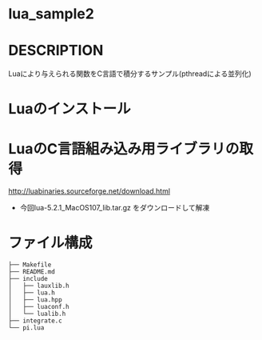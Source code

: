 lua_sample2
===========

# DESCRIPTION

Luaにより与えられる関数をC言語で積分するサンプル(pthreadによる並列化)

# Luaのインストール

# LuaのC言語組み込み用ライブラリの取得

http://luabinaries.sourceforge.net/download.html
* 今回lua-5.2.1_MacOS107_lib.tar.gz をダウンロードして解凍

# ファイル構成

    ├── Makefile
    ├── README.md
    ├── include
    │   ├── lauxlib.h
    │   ├── lua.h
    │   ├── lua.hpp
    │   ├── luaconf.h
    │   └── lualib.h
    ├── integrate.c
    └── pi.lua
